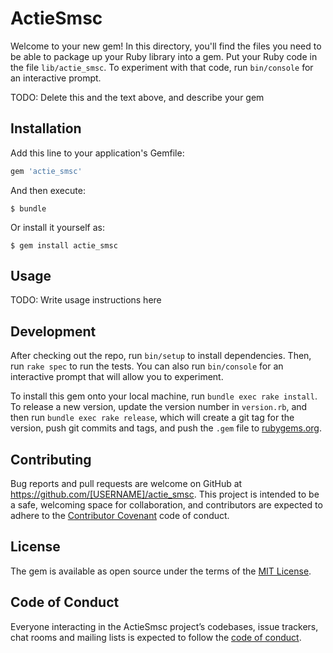 # ActieSmsc

Welcome to your new gem! In this directory, you'll find the files you need to be able to package up your Ruby library into a gem. Put your Ruby code in the file `lib/actie_smsc`. To experiment with that code, run `bin/console` for an interactive prompt.

TODO: Delete this and the text above, and describe your gem

## Installation

Add this line to your application's Gemfile:

```ruby
gem 'actie_smsc'
```

And then execute:

    $ bundle

Or install it yourself as:

    $ gem install actie_smsc

## Usage

TODO: Write usage instructions here

## Development

After checking out the repo, run `bin/setup` to install dependencies. Then, run `rake spec` to run the tests. You can also run `bin/console` for an interactive prompt that will allow you to experiment.

To install this gem onto your local machine, run `bundle exec rake install`. To release a new version, update the version number in `version.rb`, and then run `bundle exec rake release`, which will create a git tag for the version, push git commits and tags, and push the `.gem` file to [rubygems.org](https://rubygems.org).

## Contributing

Bug reports and pull requests are welcome on GitHub at https://github.com/[USERNAME]/actie_smsc. This project is intended to be a safe, welcoming space for collaboration, and contributors are expected to adhere to the [Contributor Covenant](http://contributor-covenant.org) code of conduct.

## License

The gem is available as open source under the terms of the [MIT License](https://opensource.org/licenses/MIT).

## Code of Conduct

Everyone interacting in the ActieSmsc project’s codebases, issue trackers, chat rooms and mailing lists is expected to follow the [code of conduct](https://github.com/[USERNAME]/actie_smsc/blob/master/CODE_OF_CONDUCT.md).
